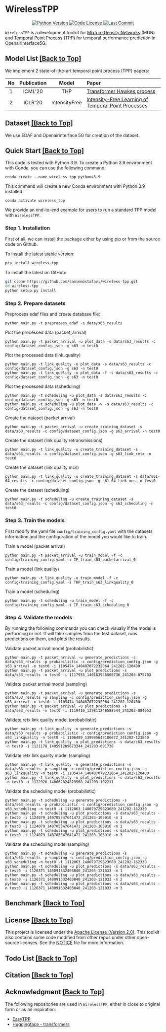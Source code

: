 # WirelessTPP

<div align="center">
  <a href="PyVersion">
    <img alt="Python Version" src="https://img.shields.io/badge/python-3.9+-blue.svg">
  </a>
  <a href="LICENSE-CODE">
    <img alt="Code License" src="https://img.shields.io/badge/license-Apache-000000.svg?&color=f5de53">
  </a>
  <a href="commit">
    <img alt="Last Commit" src="https://img.shields.io/github/last-commit/samiemostafavi/wireless-tpp">
  </a>
</div>

<span id='top'/>

`WirelessTPP` is a development toolkit for [Mixture Density Networks](https://reference.wolfram.com/language/tutorial/NeuralNetworksRegressionWithUncertainty.html) (MDN) and [Temporal Point Process](https://mathworld.wolfram.com/TemporalPointProcess.html) (TPP) for temporal performance prediction in Openairinterface5G.


## Model List <a href='#top'>[Back to Top]</a>
<span id='model-list'/>

We implement 2 state-of-the-art temporal point process (TPP) papers:

| No  | Publication |     Model     | Paper                                                                                                                                |
|:---:|:-----------:|:-------------:|:-----------------------------------------------------------------------------------------------------------------------------------------|
|  1  |   ICML'20   |      THP      | [Transformer Hawkes process](https://arxiv.org/abs/2002.09291)                                                                           |
|  2  |   ICLR'20   | IntensityFree | [Intensity-Free Learning of Temporal Point Processes](https://arxiv.org/abs/1909.12127)                                                  |


## Dataset <a href='#top'>[Back to Top]</a>
<span id='dataset'/>

We use EDAF and Openairinterface 5G for creation of the dataset.

## Quick Start <a href='#top'>[Back to Top]</a>
<span id='quick-start'/>

This code is tested with Python 3.9. 
To create a Python 3.9 environment with Conda, you can use the following command:

```shell
conda create --name wireless_tpp python=3.9
```
This command will create a new Conda environment with Python 3.9 installed.

```shell
conda activate wireless_tpp
```

We provide an end-to-end example for users to run a standard TPP model with `WirelessTPP`.


### Step 1. Installation

First of all, we can install the package either by using pip or from the source code on Github.

To install the latest stable version:
```bash
pip install wireless-tpp
```

To install the latest on GitHub:
```bash
git clone https://github.com/samiemostafavi/wireless-tpp.git
cd wireless-tpp
python setup.py install
```


### Step 2. Prepare datasets 

Preprocess edaf files and create database file:
```
python main.py -t preprocess_edaf -s data/s63_results
```

Plot the processed data (packet_arrival)
```
python main.py -t packet_arrival -u plot_data -s data/s63_results -c config/dataset_config.json -g s63 -n test0
```

Plot the processed data (link_quality)
```
python main.py -t link_quality -u plot_data -s data/s63_results -c config/dataset_config.json -g s63 -n test0
python main.py -t link_quality -u plot_data -f -s data/s63_results -c config/dataset_config.json -g s63 -n test0
```

Plot the processed data (scheduling)
```
python main.py -t scheduling -u plot_data -s data/s63_results -c config/dataset_config.json -g s63 -n test0
python main.py -t scheduling -u plot_data -v -s data/s63_results -c config/dataset_config.json -g s63 -n test0
```

Create the dataset (packet arrival)
```
python main.py -t packet_arrival -u create_training_dataset -s data/s63_results -c config/dataset_config.json -g s63_arrival -n test0
```

Create the dataset (link quality retransmissions)
```
python main.py -t link_quality -u create_training_dataset -s data/s63_results -c config/dataset_config.json -g s63_link_retx -n test0
```

Create the dataset (link quality mcs)
```
python main.py -t link_quality -u create_training_dataset -s data/s61-64_results -c config/dataset_config.json -g s61-64_link_mcs -n test0
```

Create the dataset (scheduling)
```
python main.py -t scheduling -u create_training_dataset -s data/s63_results -c config/dataset_config.json -g s63_scheduling -n test0
```


### Step 3. Train the models

First modify the yaml file `config/training_config.yaml` with the datasets information and the configuration of the model you would like to train.

Train a model (packet arrival)
```
python main.py -t packet_arrival -u train_model -f -c config/training_config.yaml -i IF_train_s63_packetarrival_0
```

Train a model (link quality)
```
python main.py -t link_quality -u train_model -f -c config/training_config.yaml -i THP_train_s63_linkquality_0
```

Train a model (scheduling)
```
python main.py -t scheduling -u train_model -f -c config/training_config.yaml -i IF_train_s63_scheduling_0
```

### Step 4. Validate the models

By running the following commands you can check visually if the model is performing or not. 
It will take samples from the test dataset, runs predictions on them, and plots the results.

Validate packet arrival model (probabilistic)
```
python main.py -t packet_arrival -u generate_predictions -s data/s63_results -p probabilistic -c config/prediction_config.json -g s63_arrival -n test0 -i 1105474_140407072232064_241202-120400
python main.py -t packet_arrival -u plot_predictions -s data/s63_results -n test0 -i 1117955_140163946500736_241203-075703
```

Validate packet arrival model (sampling)
```
python main.py -t packet_arrival -u generate_predictions -s data/s63_results -p sampling -c config/prediction_config.json -g s63_arrival -n test0 -i 1105474_140407072232064_241202-120400
python main.py -t packet_arrival -u plot_predictions -s data/s63_results -n test0 -i 1119416_139811246588544_241203-084053
```

Validate retx link quality model (probabilistic)
```
python main.py -t link_quality -u generate_predictions -s data/s63_results -p probabilistic -c config/prediction_config.json -g s63_linkquality -n test0 -i 1106489_139985643180672_241202-123840
python main.py -t link_quality -u plot_predictions -s data/s63_results -n test0 -i 1121178_140591209673344_241203-091730
```

Validate retx link quality model (sampling)
```
python main.py -t link_quality -u generate_predictions -s data/s63_results -p sampling -c config/prediction_config.json -g s63_linkquality -n test0 -i 1105474_140407072232064_241202-120400
python main.py -t link_quality -u plot_predictions -s data/s63_results -n test0 -i 1122926_140662824829568_241203-102211
```

Validate the scheduling model (probabilistic)
```
python main.py -t scheduling -u generate_predictions -s data/s63_results -p probabilistic -c config/prediction_config.json -g s63_scheduling -n test0 -i 1112063_140079729623680_241202-162330
python main.py -t scheduling -u plot_predictions -s data/s63_results -n test0 -i 1124079_140705547641472_241203-105910 -m 1
python main.py -t scheduling -u plot_predictions -s data/s63_results -n test0 -i 1124079_140705547641472_241203-105910 -m 2
python main.py -t scheduling -u plot_predictions -s data/s63_results -n test0 -i 1124079_140705547641472_241203-105910 -m 3
```

Validate the scheduling model (sampling)
```
python main.py -t scheduling -u generate_predictions -s data/s63_results -p sampling -c config/prediction_config.json -g s63_scheduling -n test0 -i 1112063_140079729623680_241202-162330
python main.py -t scheduling -u plot_predictions -s data/s63_results -n test0 -i 1126371_140091332403840_241203-121033 -m 1
python main.py -t scheduling -u plot_predictions -s data/s63_results -n test0 -i 1126371_140091332403840_241203-121033 -m 2
python main.py -t scheduling -u plot_predictions -s data/s63_results -n test0 -i 1126371_140091332403840_241203-121033 -m 3
```

 
## Benchmark <a href='#top'>[Back to Top]</a>
<span id='benchmark'/>



## License <a href='#top'>[Back to Top]</a>

This project is licensed under the [Apache License (Version 2.0)](https://github.com/samiemostafavi/wireless-tpp/blob/main/LICENSE). This toolkit also contains some code modified from other repos under other open-source licenses. See the [NOTICE](https://github.com/samiemostafavi/wireless-tpp/blob/main/NOTICE) file for more information.


## Todo List <a href='#top'>[Back to Top]</a>
<span id='todo'/>


## Citation <a href='#top'>[Back to Top]</a>
<span id='citation'/>



## Acknowledgment <a href='#top'>[Back to Top]</a>
<span id='acknowledgment'/>

The following repositories are used in `WirelessTPP`, either in close to original form or as an inspiration:

- [EasyTPP](https://github.com/ant-research/EasyTemporalPointProcess)
- [Huggingface - transformers](https://github.com/huggingface/transformers)



